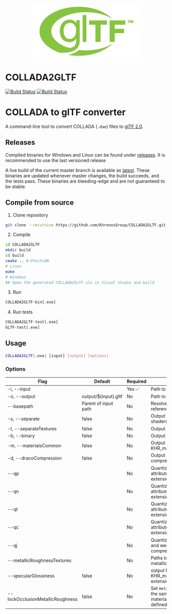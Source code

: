 <p align="center">
  <img src="https://raw.githubusercontent.com/KhronosGroup/glTF/master/specification/figures/gltf.png"/>
</p>

# COLLADA2GLTF
[![Build Status](https://travis-ci.org/KhronosGroup/COLLADA2GLTF.svg?branch=master)](https://travis-ci.org/KhronosGroup/COLLADA2GLTF)
[![Build Status](https://ci.appveyor.com/api/projects/status/3xtpxjohflwd5t1p/branch/master)](https://ci.appveyor.com/project/Khronoswebmaster/collada2gltf/history)

# COLLADA to glTF converter

A command-line tool to convert COLLADA (`.dae`) files to [glTF 2.0](https://github.com/KhronosGroup/glTF).

## Releases

Compiled binaries for Windows and Linux can be found under [releases](https://github.com/lasalvavida/COLLADA2GLTF/releases). It is recommended to use the last versioned release

A live build of the current master branch is available as [latest](https://github.com/lasalvavida/COLLADA2GLTF/releases/tag/latest).
These binaries are updated whenever master changes, the build succeeds, and the tests pass. These binaries are bleeding-edge and are not guaranteed to be stable.

## Compile from source

1. Clone repository

  ```bash
  git clone --recursive https://github.com/KhronosGroup/COLLADA2GLTF.git
  ```
2. Compile

  ```bash
  cd COLLADA2GLTF
  mkdir build
  cd build
  cmake .. #-Dtest=ON
  # Linux
  make
  # Windows
  ## Open the generated COLLADA2GLTF.sln in Visual Studio and build
  ```

3. Run

  ```bash
  COLLADA2GLTF-bin[.exe]
  ```

4. Run tests

  ```bash
  COLLADA2GLTF-test[.exe]
  GLTF-test[.exe]
  ```

## Usage

```bash
COLLADA2GLTF[.exe] [input] [output] [options]
```
### Options
| Flag | Default | Required | Description |
| --- | --- | --- | --- |
| -i, --input | | Yes :white_check_mark: | Path to the input COLLADA file |
| -o, --output | output/${input}.gltf | No | Path to the output glTF file |
| --basepath | Parent of input path | No | Resolve external uris using this as the reference path |
| -s, --separate | false | No | Output separate binary buffer, shaders, and textures |
| -t, --separateTextures | false | No | Output textures separately |
| -b, --binary | false | No | Output Binary glTF |
| -m, --materialsCommon | false | No | Output materials using the KHR_materials_common extension |
| -d, --dracoCompression | false | No | Output meshes using Draco compression extension |
| --qp | | No | Quantization bits used for position attributes in Draco compression extension |
| --qn | | No | Quantization bits used for normal attributes in Draco compression extension |
| --qt | | No | Quantization bits used for texcoord attributes in Draco compression extension |
| --qc | | No | Quantization bits used for color attributes in Draco compression extension |
| --qj | | No | Quantization bits used for joint indice and weight attributes in Draco compression extension |
| --metallicRoughnessTextures | | No | Paths to images to use as the PBR metallicRoughness textures |
| --specularGlossiness | false | No | output PBR materials with the KHR_materials_pbrSpecularGlossiness extension |
| --lockOcclusionMetallicRoughness | false | No | Set `metallicRoughnessTexture` to be the same as the `occlusionTexture` in materials where an ambient texture is defined |
